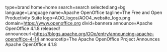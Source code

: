type=brand
home=home
search=search
selectedlang=bg
language=Language
name=Apache OpenOffice
tagline=The Free and Open Productivity Suite
logo=AOO_logos/AOO4_website_logo.png
domain=https://www.openoffice.org
divid=bannera
announce=Apache OpenOffice 4.1.8 released!
announceurl=https://blogs.apache.org/OOo/entry/announcing-apache-openoffice-4-14
announcetip=The Apache OpenOffice Project Announces Apache OpenOffice 4.1.8
~~~~~~
